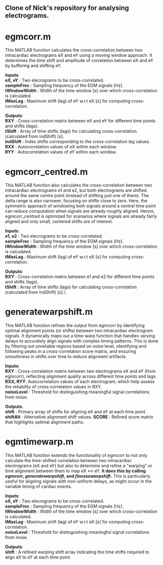 ## Clone of Nick's repository for analysing electrograms.

# egmcorr.m
This MATLAB function calculates the cross-correlation between two intracardiac electrograms eX and eY using a moving window approach. It determines the time shift and amplitude of correlation between eX and eY by buffering and shifting eY. 

**Inputs**: \
**eX, eY** : Two elecrograms to be cross-correlated. \
**sampleFrec** : Sampling frequency of the EGM signals \[Hz\]. \
**tWindowWidth** : Width of the time window \[s\] over which cross-correlation is calculated. \
**tMaxLag** : Maximum shift (lag) of eY w.r.t eX \[s\] for computing cross-correlation. 

**Outputs**: \
**RXY** : Cross-correlation matrix between eX and eY for different time points and shifts (lags).\
**tShift** : Array of time shifts (lags) for calculating cross-correlation (calculated from indShift) \[s\].\
**indShift** : Index shifts corresponding to the cross-correlation lag values.\
**RXX** : Autocorrelation values of eX within each window.\
**RYY** : Autocorrelation values of eY within each window.

# egmcorr_centred.m
This MATLAB function also calculates the cross-correlation between two intracardiac electrograms e1 and e2, but both electrograms are shifted around the same centre point (instead of shifting just one of them). The delta range is also narrower, focusing on shifts close to zero. Here, the symmetric approach of windowing both signals around a central time point can reduce computation when signals are already roughly aligned. Hence, egmcorr_centred is optimized for scenarios where signals are already fairly aligned and only small, centered shifts are of interest.

**Inputs**: \
**e1, e2** : Two elecrograms to be cross-correlated. \
**sampleFrec** : Sampling frequency of the EGM signals \[Hz\]. \
**tWindowWidth** : Width of the time window \[s\] over which cross-correlation is calculated. \
**tMaxLag** : Maximum shift (lag) of eY w.r.t eX \[s\] for computing cross-correlation. 

**Outputs**: \
**RXY** : Cross-correlation matrix between e1 and e2 for different time points and shifts (lags).\
**tShift** : Array of time shifts (lags) for calculating cross-correlation (calculated from indShift) \[s\].\

# generatewarpshift.m
This MATLAB function refines the output from egmcorr by identifying optimal alignment points (or shifts) between two intracardiac electrogram signals. It dynamically maps out a time-warp function that handles varying delays to accurately align signals with complex timing patterns. This is done by filtering out unreliable regions based on noise level, identifying and following peaks in a cross-correlation score matrix, and ensuring smoothness in shifts over time to reduce alignment artifacts. 

**Inputs**: \
**RXY** : Cross-correlation matrix between two electrograms eX and eY (from egmcorr), reflecting alignment quality across different time points and lags.\
**RXX, RYY**: Autocorrelation values of each electrogram, which help assess the reliability of cross-correlation values in RXY.\
**noiseLevel** : Threshold for distinguishing meaningful signal correlations from noise.

**Outputs**: \
**shift** : Primary array of shifts for aligning eX and eY at each time point.
**shiftAlt** : Alternative alignment shift values.
**SCORE** : Refined score matrix that highlights optimal alignment paths.

# egmtimewarp.m
This MATLAB function extends the functionality of egmcorr to not only calculate the time-shifted correlation between two intracardiac electrograms (eX and eY) but also to determine and refine a "warping" or time alignment between them to map eX <-> eY. **It does this by calling *egmcorr*, *generatewarpshift*, and *finessewarpshift*.** This is particularly useful for aligning signals with non-uniform delays, as might occur in the variable timing of cardiac events.

**Inputs**: \
**eX, eY** : Two elecrograms to be cross-correlated. \
**sampleFrec** : Sampling frequency of the EGM signals \[Hz\]. \
**tWindowWidth** : Width of the time window \[s\] over which cross-correlation is calculated. \
**tMaxLag** : Maximum shift (lag) of eY w.r.t eX \[s\] for computing cross-correlation. \
**noiseLevel** : Threshold for distinguishing meaningful signal correlations from noise.

**Outputs**: \
**shift** : A refined warping shift array indicating the time shifts required to align eX to eY at each time point.





